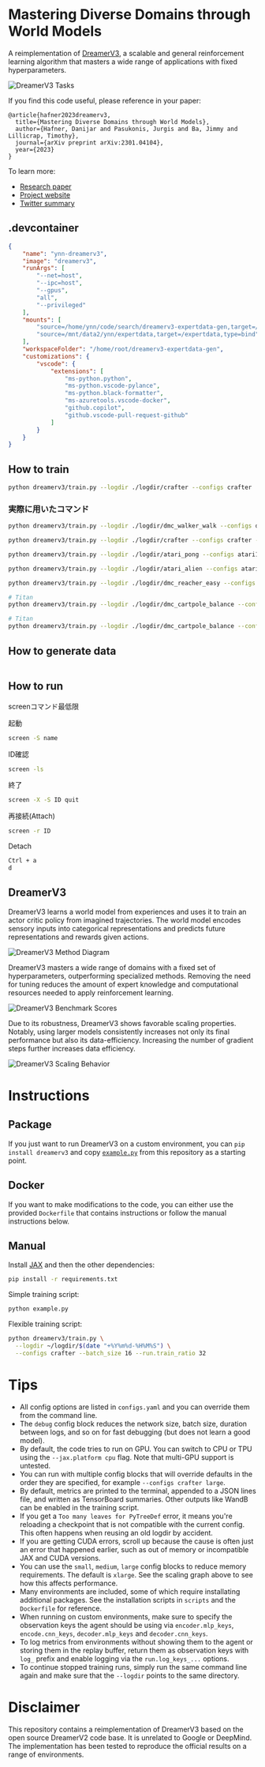 # Mastering Diverse Domains through World Models

A reimplementation of [DreamerV3][paper], a scalable and general reinforcement
learning algorithm that masters a wide range of applications with fixed
hyperparameters.

![DreamerV3 Tasks](https://user-images.githubusercontent.com/2111293/217647148-cbc522e2-61ad-4553-8e14-1ecdc8d9438b.gif)

If you find this code useful, please reference in your paper:

```
@article{hafner2023dreamerv3,
  title={Mastering Diverse Domains through World Models},
  author={Hafner, Danijar and Pasukonis, Jurgis and Ba, Jimmy and Lillicrap, Timothy},
  journal={arXiv preprint arXiv:2301.04104},
  year={2023}
}
```

To learn more:

- [Research paper][paper]
- [Project website][website]
- [Twitter summary][tweet]

## .devcontainer
```json
{
    "name": "ynn-dreamerv3",
    "image": "dreamerv3",
    "runArgs": [
        "--net=host",
        "--ipc=host",
        "--gpus",
        "all",
        "--privileged"
    ],
    "mounts": [
        "source=/home/ynn/code/search/dreamerv3-expertdata-gen,target=/home/root/dreamerv3-expertdata-gen,type=bind",
        "source=/mnt/data2/ynn/expertdata,target=/expertdata,type=bind"
    ],
    "workspaceFolder": "/home/root/dreamerv3-expertdata-gen",
    "customizations": {
        "vscode": {
            "extensions": [
                "ms-python.python",
                "ms-python.vscode-pylance",
                "ms-python.black-formatter",
                "ms-azuretools.vscode-docker",
                "github.copilot",
                "github.vscode-pull-request-github"
            ]
        }
    }
}
```

## How to train
```sh
python dreamerv3/train.py --logdir ./logdir/crafter --configs crafter
```
### 実際に用いたコマンド
```sh
python dreamerv3/train.py --logdir ./logdir/dmc_walker_walk --configs dmc_vision --task dmc_walker_walk --jax.policy_devices 2 --jax.train_devices 2
```

```sh
python dreamerv3/train.py --logdir ./logdir/crafter --configs crafter --jax.policy_devices 1 --jax.train_devices 1
```

```sh
python dreamerv3/train.py --logdir ./logdir/atari_pong --configs atari100k --task atari_pong --jax.policy_devices 3 --jax.train_devices 3
```

```sh
python dreamerv3/train.py --logdir ./logdir/atari_alien --configs atari100k --task atari_alien --jax.policy_devices 1 --jax.train_devices 1
```

```sh
python dreamerv3/train.py --logdir ./logdir/dmc_reacher_easy --configs dmc_vision --task dmc_reacher_easy --jax.policy_devices 0 --jax.train_devices 0
```

```sh
# Titan
python dreamerv3/train.py --logdir ./logdir/dmc_cartpole_balance --configs dmc_vision --task dmc_cartpole_balance --jax.policy_devices 0 --jax.train_devices 0
```

```sh
# Titan
python dreamerv3/train.py --logdir ./logdir/dmc_cartpole_balance --configs dmc_vision --task dmc_cartpole_balance --jax.policy_devices 0 --jax.train_devices 0
```



## How to generate data
```sh

```

## How to run
screenコマンド最低限

起動
```sh
screen -S name
```

ID確認
```sh
screen -ls
```

終了
```sh
screen -X -S ID quit
```

再接続(Attach)
```sh
screen -r ID
```

Detach
```sh
Ctrl + a
d
```

## DreamerV3

DreamerV3 learns a world model from experiences and uses it to train an actor
critic policy from imagined trajectories. The world model encodes sensory
inputs into categorical representations and predicts future representations and
rewards given actions.

![DreamerV3 Method Diagram](https://user-images.githubusercontent.com/2111293/217355673-4abc0ce5-1a4b-4366-a08d-64754289d659.png)

DreamerV3 masters a wide range of domains with a fixed set of hyperparameters,
outperforming specialized methods. Removing the need for tuning reduces the
amount of expert knowledge and computational resources needed to apply
reinforcement learning.

![DreamerV3 Benchmark Scores](https://user-images.githubusercontent.com/2111293/217356042-536a693a-cb5e-42aa-a20f-5303a77cad9c.png)

Due to its robustness, DreamerV3 shows favorable scaling properties. Notably,
using larger models consistently increases not only its final performance but
also its data-efficiency. Increasing the number of gradient steps further
increases data efficiency.

![DreamerV3 Scaling Behavior](https://user-images.githubusercontent.com/2111293/217356063-0cf06b17-89f0-4d5f-85a9-b583438c98dd.png)

# Instructions

## Package

If you just want to run DreamerV3 on a custom environment, you can `pip install
dreamerv3` and copy [`example.py`][example] from this repository as a starting
point.

## Docker

If you want to make modifications to the code, you can either use the provided
`Dockerfile` that contains instructions or follow the manual instructions
below.

## Manual

Install [JAX][jax] and then the other dependencies:

```sh
pip install -r requirements.txt
```

Simple training script:

```sh
python example.py
```

Flexible training script:

```sh
python dreamerv3/train.py \
  --logdir ~/logdir/$(date "+%Y%m%d-%H%M%S") \
  --configs crafter --batch_size 16 --run.train_ratio 32
```

# Tips

- All config options are listed in `configs.yaml` and you can override them
  from the command line.
- The `debug` config block reduces the network size, batch size, duration
  between logs, and so on for fast debugging (but does not learn a good model).
- By default, the code tries to run on GPU. You can switch to CPU or TPU using
  the `--jax.platform cpu` flag. Note that multi-GPU support is untested.
- You can run with multiple config blocks that will override defaults in the
  order they are specified, for example `--configs crafter large`.
- By default, metrics are printed to the terminal, appended to a JSON lines
  file, and written as TensorBoard summaries. Other outputs like WandB can be
  enabled in the training script.
- If you get a `Too many leaves for PyTreeDef` error, it means you're
  reloading a checkpoint that is not compatible with the current config. This
  often happens when reusing an old logdir by accident.
- If you are getting CUDA errors, scroll up because the cause is often just an
  error that happened earlier, such as out of memory or incompatible JAX and
  CUDA versions.
- You can use the `small`, `medium`, `large` config blocks to reduce memory
  requirements. The default is `xlarge`. See the scaling graph above to see how
  this affects performance.
- Many environments are included, some of which require installating additional
  packages. See the installation scripts in `scripts` and the `Dockerfile` for
  reference.
- When running on custom environments, make sure to specify the observation
  keys the agent should be using via `encoder.mlp_keys`, `encode.cnn_keys`,
  `decoder.mlp_keys` and `decoder.cnn_keys`.
- To log metrics from environments without showing them to the agent or storing
  them in the replay buffer, return them as observation keys with `log_` prefix
  and enable logging via the `run.log_keys_...` options.
- To continue stopped training runs, simply run the same command line again and
  make sure that the `--logdir` points to the same directory.

# Disclaimer

This repository contains a reimplementation of DreamerV3 based on the open
source DreamerV2 code base. It is unrelated to Google or DeepMind. The
implementation has been tested to reproduce the official results on a range of
environments.

[jax]: https://github.com/google/jax#pip-installation-gpu-cuda
[paper]: https://arxiv.org/pdf/2301.04104v1.pdf
[website]: https://danijar.com/dreamerv3
[tweet]: https://twitter.com/danijarh/status/1613161946223677441
[example]: https://github.com/danijar/dreamerv3/blob/main/example.py
